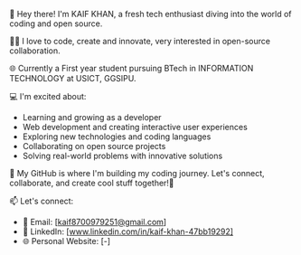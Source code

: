 👋 Hey there! I'm KAIF KHAN, a fresh tech enthusiast diving into the world of coding and open source.

👨‍💻 I love to code, create and innovate, very interested in open-source collaboration.

🌐 Currently a First year student pursuing BTech in INFORMATION TECHNOLOGY at USICT, GGSIPU. 

💻 I'm excited about:
- Learning and growing as a developer
- Web development and creating interactive user experiences
- Exploring new technologies and coding languages
- Collaborating on open source projects
- Solving real-world problems with innovative solutions

🚀 My GitHub is where I'm building my coding journey. Let's connect, collaborate, and create cool stuff together!🚀 

📫 Let's connect:
- 📧 Email: [kaif8700979251@gmail.com]
- 🔗 LinkedIn: [www.linkedin.com/in/kaif-khan-47bb19292]
- 🌐 Personal Website: [-]

<!---
KAIF-0/KAIF-0 is a ✨ special ✨ repository because its `README.md` (this file) appears on your GitHub profile.
You can click the Preview link to take a look at your changes.
--->

